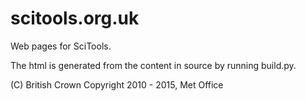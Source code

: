scitools.org.uk
===============

Web pages for SciTools.

The html is generated from the content in source by running build.py.

(C) British Crown Copyright 2010 - 2015, Met Office

